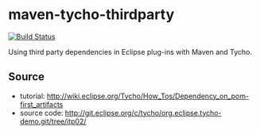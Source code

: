 maven-tycho-thirdparty
======================

[![Build Status](https://travis-ci.org/szarnyasg/maven-tycho-thirdparty.svg?branch=master)](https://travis-ci.org/szarnyasg/maven-tycho-thirdparty)

Using third party dependencies in Eclipse plug-ins with Maven and Tycho.

Source
------
* tutorial: http://wiki.eclipse.org/Tycho/How_Tos/Dependency_on_pom-first_artifacts 
* source code: http://git.eclipse.org/c/tycho/org.eclipse.tycho-demo.git/tree/itp02/
